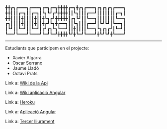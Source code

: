 ╋╋┏┓┏━━━┓┏━━━┓┏━┓┏━┓╋╋╋╋┏━┓╋┏┓┏━━━┓┏┓┏┓┏┓┏━━━┓
╋╋┃┃┃┏━┓┃┃┏━┓┃┗┓┗┛┏┛╋╋╋╋┃┃┗┓┃┃┃┏━━┛┃┃┃┃┃┃┃┏━┓┃
╋╋┃┃┃┃╋┃┃┃┃╋┃┃╋┗┓┏┛╋╋╋╋╋┃┏┓┗┛┃┃┗━━┓┃┃┃┃┃┃┃┗━━┓
┏┓┃┃┃┃╋┃┃┃┃╋┃┃╋┏┛┗┓╋┏━━┓┃┃┗┓┃┃┃┏━━┛┃┗┛┗┛┃┗━━┓┃
┃┗┛┃┃┗━┛┃┃┗━┛┃┏┛┏┓┗┓┗━━┛┃┃╋┃┃┃┃┗━━┓┗┓┏┓┏┛┃┗━┛┃
┗━━┛┗━━━┛┗━━━┛┗━┛┗━┛╋╋╋╋┗┛╋┗━┛┗━━━┛╋┗┛┗┛╋┗━━━┛



---
Estudiants que participem en el projecte: 

- Xavier Algarra 
- Oscar Serrano 
- Jaume Lladó 
- Octavi Prats

Link a: [Wiki de la Api](https://bitbucket.org/xalgarra/joox_news/wiki/Home)

Link a:  [Wiki aplicació Angular](https://github.com/nemenosfe/nemenosfe.github.io/wiki/Hores-de-dedicaci%C3%B3-i-incid%C3%A8ncies)

Link a: [Heroku](https://still-earth-13848.herokuapp.com)

Link a: [Aplicació Angular](http://146.185.134.207:8080/)

Link a: [Tercer lliurament](https://github.com/nemenosfe/nemenosfe.github.io/blob/master/public/assets/docs/documentacio.pdf)

